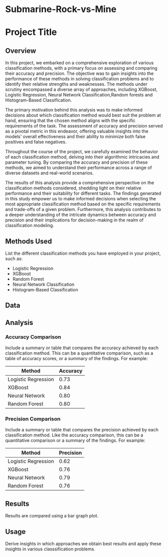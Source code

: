 # Submarine-Rock-vs-Mine
# Project Title

## Overview
In this project, we embarked on a comprehensive exploration of various classification methods, with a primary focus on assessing and comparing their accuracy and precision. The objective was to gain insights into the performance of these methods in solving classification problems and to identify their relative strengths and weaknesses. The methods under scrutiny encompassed a diverse array of approaches, including XGBoost, Logistic Regression, Neural Network Classification,Random forests and Histogram-Based Classification.

The primary motivation behind this analysis was to make informed decisions about which classification method would best suit the problem at hand, ensuring that the chosen method aligns with the specific requirements of the task. The assessment of accuracy and precision served as a pivotal metric in this endeavor, offering valuable insights into the models' overall effectiveness and their ability to minimize both false positives and false negatives.

Throughout the course of the project, we carefully examined the behavior of each classification method, delving into their algorithmic intricacies and parameter tuning. By comparing the accuracy and precision of these methods, we aimed to understand their performance across a range of diverse datasets and real-world scenarios.

The results of this analysis provide a comprehensive perspective on the classification methods considered, shedding light on their relative performance and their suitability for different tasks. The findings generated in this study empower us to make informed decisions when selecting the most appropriate classification method based on the specific requirements and trade-offs of a given problem. Furthermore, this analysis contributes to a deeper understanding of the intricate dynamics between accuracy and precision and their implications for decision-making in the realm of classification modeling.

## Methods Used

List the different classification methods you have employed in your project, such as:
- Logistic Regression
- XGBoost
- Random Forest
- Neural Network Classification
- Histogram-Based Classification

## Data



## Analysis

### Accuracy Comparison

Include a summary or table that compares the accuracy achieved by each classification method. This can be a quantitative comparison, such as a table of accuracy scores, or a summary of the findings. For example:

| Method                    | Accuracy |
|---------------------------|----------|
| Logistic Regression       | 0.73     |
| XGBoost                   | 0.84     |
| Neural Network            | 0.80     |
| Random Forest             | 0.80     |

### Precision Comparison

Include a summary or table that compares the precision achieved by each classification method. Like the accuracy comparison, this can be a quantitative comparison or a summary of the findings. For example:

| Method                    | Precision |
|---------------------------|-----------|
| Logistic Regression       | 0.62      |
| XGBoost                   | 0.76      |
| Neural Network            | 0.79      |
| Random Forest             | 0.76      |

## Results

Results are compared using a bar graph plot.

## Usage

Derive insights in which approaches we obtain best results and apply these insights in various classsification problems.




